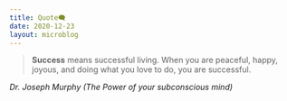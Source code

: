 ```yaml
---
title: Quote🗨️
date: 2020-12-23
layout: microblog
---
```

> **Success** means successful living. When you are peaceful, happy, joyous, and doing what you love to do, you are successful.
                                                                                
*Dr. Joseph Murphy (The Power of your subconscious mind)*
  